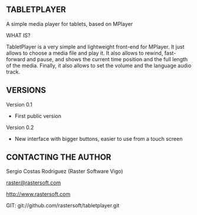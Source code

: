 ## TABLETPLAYER ##

A simple media player for tablets, based on MPlayer

WHAT IS?

TabletPlayer is a very simple and lightweight front-end for MPlayer. It just allows to choose a media file and play it. It also allows to rewind, fast-forward and pause, and shows the current time position and the full length of the media. Finally, it also allows to set the volume and the language audio track.

## VERSIONS

Version 0.1

 * First public version

Version 0.2

 * New interface with bigger buttons, easier to use from a touch screen


## CONTACTING THE AUTHOR ##

Sergio Costas Rodriguez
(Raster Software Vigo)

raster@rastersoft.com

http://www.rastersoft.com

GIT: git://github.com/rastersoft/tabletplayer.git

